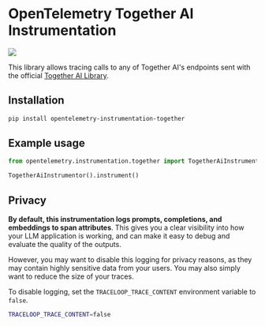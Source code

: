 # OpenTelemetry Together AI Instrumentation

<a href="https://pypi.org/project/opentelemetry-instrumentation-together/">
    <img src="https://badge.fury.io/py/opentelemetry-instrumentation-together.svg">
</a>

This library allows tracing calls to any of Together AI's endpoints sent with the official [Together AI Library](https://github.com/togethercomputer/together-python).

## Installation

```bash
pip install opentelemetry-instrumentation-together
```

## Example usage

```python
from opentelemetry.instrumentation.together import TogetherAiInstrumentor

TogetherAiInstrumentor().instrument()
```

## Privacy

**By default, this instrumentation logs prompts, completions, and embeddings to span attributes**. This gives you a clear visibility into how your LLM application is working, and can make it easy to debug and evaluate the quality of the outputs.

However, you may want to disable this logging for privacy reasons, as they may contain highly sensitive data from your users. You may also simply want to reduce the size of your traces.

To disable logging, set the `TRACELOOP_TRACE_CONTENT` environment variable to `false`.

```bash
TRACELOOP_TRACE_CONTENT=false
```
